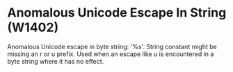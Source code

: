 # Anomalous Unicode Escape In String (W1402)

Anomalous Unicode escape in byte string: '%s'. String constant might be
missing an r or u prefix. Used when an escape like u is encountered in a
byte string where it has no effect.
